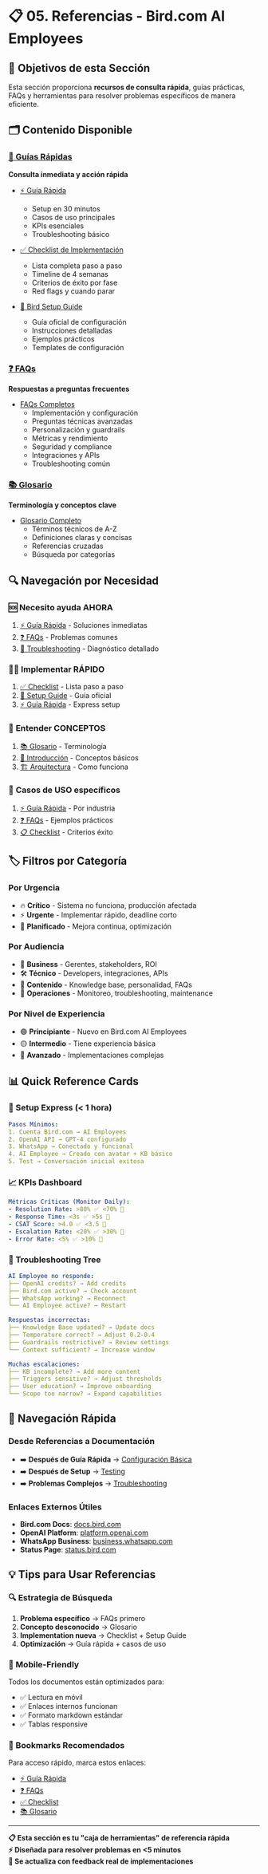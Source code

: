 # 📋 05. Referencias - Bird.com AI Employees

## 🎯 Objetivos de esta Sección

Esta sección proporciona **recursos de consulta rápida**, guías prácticas, FAQs y herramientas para resolver problemas específicos de manera eficiente.

## 🗂️ Contenido Disponible

### [📖 Guías Rápidas](guias/)
**Consulta inmediata y acción rápida**
- [⚡ Guía Rápida](guias/guia-rapida.md)
  - Setup en 30 minutos
  - Casos de uso principales
  - KPIs esenciales
  - Troubleshooting básico

- [✅ Checklist de Implementación](guias/checklist-implementacion.md)
  - Lista completa paso a paso
  - Timeline de 4 semanas
  - Criterios de éxito por fase
  - Red flags y cuando parar

- [🚀 Bird Setup Guide](guias/bird-setup-guide.md)
  - Guía oficial de configuración
  - Instrucciones detalladas
  - Ejemplos prácticos
  - Templates de configuración

### [❓ FAQs](faqs/)
**Respuestas a preguntas frecuentes**
- [FAQs Completos](faqs/README.md)
  - Implementación y configuración
  - Preguntas técnicas avanzadas
  - Personalización y guardrails
  - Métricas y rendimiento
  - Seguridad y compliance
  - Integraciones y APIs
  - Troubleshooting común

### [📚 Glosario](glosario/)
**Terminología y conceptos clave**
- [Glosario Completo](glosario/README.md)
  - Términos técnicos de A-Z
  - Definiciones claras y concisas
  - Referencias cruzadas
  - Búsqueda por categorías

## 🔍 Navegación por Necesidad

### 🆘 **Necesito ayuda AHORA**
1. [⚡ Guía Rápida](guias/guia-rapida.md#troubleshooting-rápido) - Soluciones inmediatas
2. [❓ FAQs](faqs/README.md) - Problemas comunes
3. [🔧 Troubleshooting](../04-operaciones/troubleshooting/) - Diagnóstico detallado

### 🏃‍♂️ **Implementar RÁPIDO**
1. [✅ Checklist](guias/checklist-implementacion.md) - Lista paso a paso
2. [🚀 Setup Guide](guias/bird-setup-guide.md) - Guía oficial
3. [⚡ Guía Rápida](guias/guia-rapida.md#setup-rápido-30-minutos) - Express setup

### 📖 **Entender CONCEPTOS**
1. [📚 Glosario](glosario/README.md) - Terminología
2. [📘 Introducción](../01-fundamentos/introduccion/) - Conceptos básicos
3. [🏗️ Arquitectura](../01-fundamentos/arquitectura/) - Como funciona

### 🎯 **Casos de USO específicos**
1. [⚡ Guía Rápida](guias/guia-rapida.md#casos-de-uso-por-industria) - Por industria
2. [❓ FAQs](faqs/README.md) - Ejemplos prácticos
3. [📋 Checklist](guias/checklist-implementacion.md#criterios-de-éxito-por-fase) - Criterios éxito

## 🏷️ Filtros por Categoría

### Por Urgencia
- 🔥 **Crítico** - Sistema no funciona, producción afectada
- ⚡ **Urgente** - Implementar rápido, deadline corto
- 📅 **Planificado** - Mejora continua, optimización

### Por Audiencia
- 🎯 **Business** - Gerentes, stakeholders, ROI
- 🛠️ **Técnico** - Developers, integraciones, APIs
- 📝 **Contenido** - Knowledge base, personalidad, FAQs
- 🔧 **Operaciones** - Monitoreo, troubleshooting, maintenance

### Por Nivel de Experiencia  
- 🟢 **Principiante** - Nuevo en Bird.com AI Employees
- 🟡 **Intermedio** - Tiene experiencia básica  
- 🔴 **Avanzado** - Implementaciones complejas

## 📊 Quick Reference Cards

### 🚀 Setup Express (< 1 hora)
```yaml
Pasos Mínimos:
1. Cuenta Bird.com → AI Employees
2. OpenAI API → GPT-4 configurado
3. WhatsApp → Conectado y funcional
4. AI Employee → Creado con avatar + KB básico
5. Test → Conversación inicial exitosa
```

### 📈 KPIs Dashboard
```yaml
Métricas Críticas (Monitor Daily):
- Resolution Rate: >80% ✅ <70% 🚨
- Response Time: <3s ✅ >5s 🚨  
- CSAT Score: >4.0 ✅ <3.5 🚨
- Escalation Rate: <20% ✅ >30% 🚨
- Error Rate: <5% ✅ >10% 🚨
```

### 🔧 Troubleshooting Tree
```yaml
AI Employee no responde:
├── OpenAI credits? → Add credits
├── Bird.com active? → Check account
├── WhatsApp working? → Reconnect  
└── AI Employee active? → Restart

Respuestas incorrectas:
├── Knowledge Base updated? → Update docs
├── Temperature correct? → Adjust 0.2-0.4
├── Guardrails restrictive? → Review settings
└── Context sufficient? → Increase window

Muchas escalaciones:
├── KB incomplete? → Add more content
├── Triggers sensitive? → Adjust thresholds  
├── User education? → Improve onboarding
└── Scope too narrow? → Expand capabilities
```

## 🔗 Navegación Rápida

### Desde Referencias a Documentación
- ➡️ **Después de Guía Rápida** → [Configuración Básica](../02-configuracion/basica/)
- ➡️ **Después de Setup** → [Testing](../04-operaciones/testing/)
- ➡️ **Problemas Complejos** → [Troubleshooting](../04-operaciones/troubleshooting/)

### Enlaces Externos Útiles
- **Bird.com Docs**: [docs.bird.com](https://docs.bird.com)
- **OpenAI Platform**: [platform.openai.com](https://platform.openai.com)
- **WhatsApp Business**: [business.whatsapp.com](https://business.whatsapp.com)
- **Status Page**: [status.bird.com](https://status.bird.com)

## 💡 Tips para Usar Referencias

### 🔍 Estrategia de Búsqueda
1. **Problema específico** → FAQs primero
2. **Concepto desconocido** → Glosario
3. **Implementation nueva** → Checklist + Setup Guide
4. **Optimización** → Guía rápida + casos de uso

### 📱 Mobile-Friendly
Todos los documentos están optimizados para:
- ✅ Lectura en móvil
- ✅ Enlaces internos funcionan
- ✅ Formato markdown estándar
- ✅ Tablas responsive

### 🔖 Bookmarks Recomendados
Para acceso rápido, marca estos enlaces:
- [⚡ Guía Rápida](guias/guia-rapida.md)
- [❓ FAQs](faqs/README.md)
- [✅ Checklist](guias/checklist-implementacion.md)
- [📚 Glosario](glosario/README.md)

---

**📋 Esta sección es tu "caja de herramientas" de referencia rápida**  
**⚡ Diseñada para resolver problemas en <5 minutos**  
**🔄 Se actualiza con feedback real de implementaciones**
